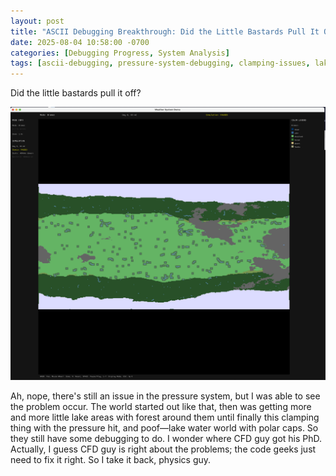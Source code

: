 ```yaml
---
layout: post
title: "ASCII Debugging Breakthrough: Did the Little Bastards Pull It Off?"
date: 2025-08-04 10:58:00 -0700
categories: [Debugging Progress, System Analysis]
tags: [ascii-debugging, pressure-system-debugging, clamping-issues, lake-water-world, polar-caps, cfd-analysis, physics-implementation]
---
```


Did the little bastards pull it off?

![Land Ho!](/assets/img/posts/2025-08-04/land-ho.png)

Ah, nope, there's still an issue in the pressure system, but I was able to see the problem occur. The world started out like that, then was getting more and more little lake areas with forest around them until finally this clamping thing with the pressure hit, and poof—lake water world with polar caps. So they still have some debugging to do. I wonder where CFD guy got his PhD. Actually, I guess CFD guy is right about the problems; the code geeks just need to fix it right. So I take it back, physics guy.